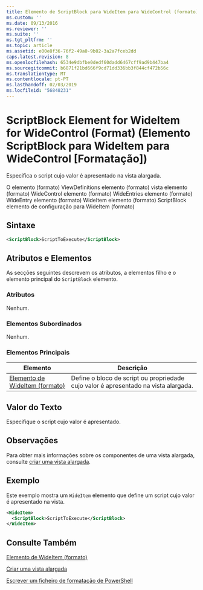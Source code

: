 ```yaml
---
title: Elemento de ScriptBlock para WideItem para WideControl (formato) | Documentos da Microsoft
ms.custom: ''
ms.date: 09/13/2016
ms.reviewer: ''
ms.suite: ''
ms.tgt_pltfrm: ''
ms.topic: article
ms.assetid: e00e8f36-76f2-49a0-9b02-3a2a7fceb2dd
caps.latest.revision: 8
ms.openlocfilehash: 6534e9dbfbe0dedf60dadd6467cff9ad9b447ba4
ms.sourcegitcommit: b6871f21bd666f9cd71dd336bb3f844cf472b56c
ms.translationtype: MT
ms.contentlocale: pt-PT
ms.lasthandoff: 02/03/2019
ms.locfileid: "56848231"
---
```

# <a name="scriptblock-element-for-wideitem-for-widecontrol-format"></a>ScriptBlock Element for WideItem for WideControl (Format) (Elemento ScriptBlock para WideItem para WideControl [Formatação])

Especifica o script cujo valor é apresentado na vista alargada.

O elemento (formato) ViewDefinitions elemento (formato) vista elemento (formato) WideControl elemento (formato) WideEntries elemento (formato) WideEntry elemento (formato) WideItem elemento (formato) ScriptBlock elemento de configuração para WideItem (formato)

## <a name="syntax"></a>Sintaxe

```xml
<ScriptBlock>ScriptToExecute</ScriptBlock>
```

## <a name="attributes-and-elements"></a>Atributos e Elementos

As secções seguintes descrevem os atributos, a elementos filho e o elemento principal do `ScriptBlock` elemento.

### <a name="attributes"></a>Atributos

Nenhum.

### <a name="child-elements"></a>Elementos Subordinados

Nenhum.

### <a name="parent-elements"></a>Elementos Principais

|Elemento|Descrição|
|-------------|-----------------|
|[Elemento de WideItem (formato)](./wideitem-element-for-widecontrol-format.md)|Define o bloco de script ou propriedade cujo valor é apresentado na vista alargada.|

## <a name="text-value"></a>Valor do Texto

Especifique o script cujo valor é apresentado.

## <a name="remarks"></a>Observações

Para obter mais informações sobre os componentes de uma vista alargada, consulte [criar uma vista alargada](./creating-a-wide-view.md).

## <a name="example"></a>Exemplo

Este exemplo mostra um `WideItem` elemento que define um script cujo valor é apresentado na vista.

```xml
<WideItem>
  <ScriptBlock>ScriptToExecute</ScriptBlock>
</WideItem>
```

## <a name="see-also"></a>Consulte Também

[Elemento de WideItem (formato)](./wideitem-element-for-widecontrol-format.md)

[Criar uma vista alargada](./creating-a-wide-view.md)

[Escrever um ficheiro de formatação de PowerShell](./writing-a-powershell-formatting-file.md)
